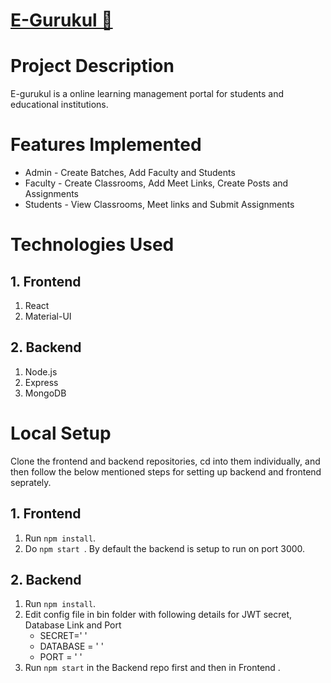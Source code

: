 # [E-Gurukul 🔗](https://www.e-gurukul.netlify.app/)


# Project Description

E-gurukul is a online learning management portal for students and educational institutions.


# Features Implemented

   - Admin - Create Batches, Add Faculty and Students 
   - Faculty - Create Classrooms, Add Meet Links, Create Posts and Assignments
   - Students - View Classrooms, Meet links and Submit Assignments

 
# Technologies Used

## 1. Frontend

1. React
2. Material-UI

## 2. Backend

1. Node.js
2. Express
3. MongoDB

# Local Setup

Clone the frontend and backend repositories, cd into them individually, and then follow the below mentioned steps for setting up backend and frontend seprately.

## 1. Frontend

1. Run `npm install`.
2. Do `npm start `. By default the backend is setup to run on port 3000.

## 2. Backend

1. Run `npm install`.
2. Edit config file in bin folder with following details for JWT secret, Database Link and Port
	- SECRET=' '
	- DATABASE = ' '
	- PORT = ' '
3. Run `npm start` in the Backend repo first and then in Frontend .
